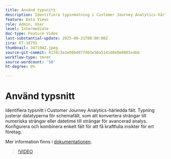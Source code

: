 ```yaml
---
title: Använd typsnitt
description: Identifiera typinmatning i Customer Journey Analytics-härledda fält.
feature: Data Views
role: Admin, User
level: Intermediate
doc-type: Feature Video
last-substantial-update: 2025-08-21T00:00:00Z
jira: KT-18791
thumbnail: 3471042.jpeg
source-git-commit: 4170c3a3e09b497fd03e50a5141d0e8e0865e4bb
workflow-type: tm+mt
source-wordcount: '58'
ht-degree: 0%

---
```


# Använd typsnitt

Identifiera typsnitt i Customer Journey Analytics-härledda fält. Typning justerar datatyperna för schemafält, som att konvertera strängar till numeriska strängar eller datetime till strängar för avancerad analys. Konfigurera och kombinera enkelt fält för att få kraftfulla insikter för ert företag.

Mer information finns i [dokumentationen](https://experienceleague.adobe.com/en/docs/analytics-platform/using/cja-dataviews/derived-fields).

>[!VIDEO](https://video.tv.adobe.com/v/3471042/?learn=on)
